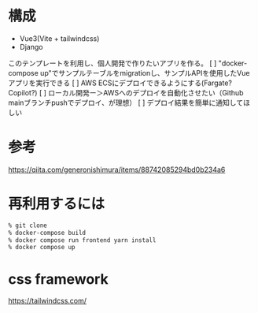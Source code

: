 # 構成

- Vue3(Vite + tailwindcss)
- Django

このテンプレートを利用し、個人開発で作りたいアプリを作る。
[ ] "docker-compose up"でサンプルテーブルをmigrationし、サンプルAPIを使用したVueアプリを実行できる
[ ] AWS ECSにデプロイできるようにする(Fargate? Copilot?)
[ ] ローカル開発ー＞AWSへのデプロイを自動化させたい（Github mainブランチpushでデプロイ、が理想）
[ ] デプロイ結果を簡単に通知してほしい 

# 参考

https://qiita.com/generonishimura/items/88742085294bd0b234a6

# 再利用するには

```sh
% git clone 
% docker-compose build
% docker compose run frontend yarn install
% docker compose up
```


# css framework

https://tailwindcss.com/
